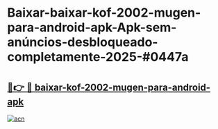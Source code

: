 # Baixar-baixar-kof-2002-mugen-para-android-apk-Apk-sem-anúncios-desbloqueado-completamente-2025-#0447a

# <h2><a href="https://ainizakaria.my?title=baixar-kof-2002-mugen-para-android-apk&ref=24M">🔗👉 🔴 baixar-kof-2002-mugen-para-android-apk</a></h2>

[![acn](https://github.com/user-attachments/assets/0f9c940e-d8b0-45ae-aac7-cd30a18b3e1c)](https://ainizakaria.my?title=baixar-kof-2002-mugen-para-android-apk&ref=24M)

